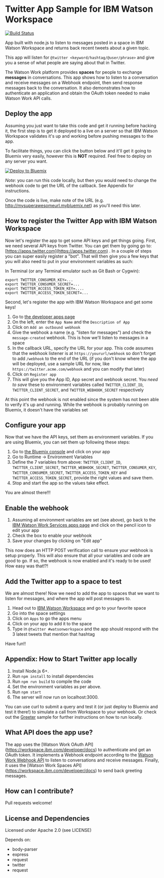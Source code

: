 # Twitter App Sample for IBM Watson Workspace

[![Build Status](https://travis-ci.org/watsonwork/watsonwork-twitter.svg)](https://travis-ci.org/watsonwork/watsonwork-twitter)

App built with node.js to listen to messages posted in a space in IBM Watson Workspace and returns back recent tweets about a given topic. 

This app will listen for `@twitter <keyword/hashtag/@user/phrase>` and give you a sense of what people are saying about that in Twitter.

The Watson Work platform provides **spaces** for people to exchange
**messages** in conversations. This app shows how to listen to a conversation
and receive messages on a Webhook endpoint, then send response messages back
to the conversation. It also demonstrates how to authenticate an application
and obtain the OAuth token needed to make Watson Work API calls.

## Deploy the app
Assuming you just want to take this code and get it running before hacking it, the first step is to get it deployed to a live on a server so that IBM Watson Workspace validates it's up and working before pushing messages to the app. 

To facilitate things, you can click the button below and it'll get it going to Bluemix very easily, however this is **NOT** required. Feel free to deploy on any server you want.

[![Deploy to Bluemix](https://bluemix.net/deploy/button.png)](https://bluemix.net/deploy?repository=https://github.com/trik-1/watsonwork-magic-8)

*Note*: you can run this code locally, but then you would need to change the webhook code to get the URL of the callback. See Appendix for instructions.

Once the code is live, make note of the URL (e.g. http://mysuperawesomeurl.mybluemix.net) as you'll need this later.

## How to register the Twitter App with IBM Watson Workspace
Now let's register the app to get some API keys and get things going. First, we need several API keys from Twitter. You can get them by going go to: [https://apps.twitter.com](https://apps.twitter.com) . In a couple of steps you can super easily register a "bot". That will then give you a few keys that you will also need to put in your environment variables as such:

In Terminal (or any Terminal emulator such as Git Bash or Cygwin):
```
export TWITTER_CONSUMER_KEY=...
export TWITTER_CONSUMER_SECRET=...
export TWITTER_ACCESS_TOKEN_KEY=....
export TWITTER_ACCESS_TOKEN_SECRET=...
```

Second, let's register the app with IBM Watson Workspace and get some keys!

1. Go to [the developer apps page](https://workspace.ibm.com/developer/apps)
2. On the left, enter the `App Name` and the `Description of App`
3. Click on `Add an outbound webhook`
4. Give the webhook a name (e.g. "listen for messages") and check the `message-created` webhook. This is how we'll listen to messages in a space
5. In the callback URL, specify the URL for your app. This code assumes that the webhook listener is at `https://yoururl/webhook` so don't forget to add `/webhook` to the end of the URL (if you don't know where the app will be deployed, use a sample URL for now, like `https://twitter.acme.com/webhook` and you can modify that later)
6. Click on `Register app`
7. This will give you the App ID, App secret and webhook secret. You *need to save* these to environment variables called `TWITTER_CLIENT_ID`, `TWITTER_CLIENT_SECRET`, and `TWITTER_WEBHOOK_SECRET` respectively

At this point the webhook is not enabled since the system has not been able to verify it's up and running. While the webhook is probably running on Bluemix, it doesn't have the variables set

## Configure your app

Now that we have the API keys, set them as environment variables. If you are using Bluemix, you can set them up following these steps:

1. Go to [the Bluemix console](https://console.ng.bluemix.net/dashboard/applications/) and click on your app
2. Go to Runtime -> Environment Variables
3. Define the 7 variables from above: `TWITTER_CLIENT_ID`, `TWITTER_CLIENT_SECRET`, `TWITTER_WEBHOOK_SECRET`, `TWITTER_CONSUMER_KEY`, `TWITTER_CONSUMER_SECRET`, `TWITTER_ACCESS_TOKEN_KEY` and `TWITTER_ACCESS_TOKEN_SECRET`, provide the right values and save them.
4. Stop and start the app so the values take effect.

You are almost there!!! 

## Enable the webhook

1. Assuming all environment variables are set (see above), go back to the [IBM Watson Work Services apps page](https://workspace.ibm.com/developer/apps) and click on the pencil icon to edit your app
2. Check the box to enable your webhook
3. Save your changes by clicking on "Edit app"

This now does an HTTP POST verification call to ensure your webhook is setup properly. This will also ensure that all your variables and code are good to go. If so, the webhook is now enabled and it's ready to be used! How easy was that!?!

## Add the Twitter app to a space to test
We are almost there! Now we need to add the app to spaces that we want to listen for messages, and where the app will post messages to.

1. Head out to [IBM Watson Workspace](https://workspace.ibm.com) and go to your favorite space
2. Go into the space settings
3. Click on `Apps` to go the apps menu
4. Click on your app to add it to the space
5. Type in `@twitter #watsonworkspace` and the app should respond with the 3 latest tweets that mention that hashtag

Have fun!!

## Appendix: How to Start Twitter app locally
1. Install Node.js 6+.
2. Run `npm install` to install dependencies
3. Run `npm run build` to compile the code
4. Set the environment variables as per above.
5. Run `npm start`
6. The server will now run on localhost:3000.

You can use curl to submit a query and test it (or just deploy to Bluemix and test it there!) to simulate a call from Workspace to your webhook.  Or check out the [Greeter](https://github.com/watsonwork/watsonwork-greeter) sample for further instructions on how to run locally.

## What API does the app use?

The app uses the [Watson Work OAuth API]
(https://workspace.ibm.com/developer/docs) to authenticate and get an
OAuth token. It implements a Webhook endpoint according to the
[Watson Work Webhook API](https://workspace.ibm.com/developer/docs) to
listen to conversations and receive messages. Finally, it uses the
[Watson Work Spaces API] (https://workspace.ibm.com/developer/docs) to send
back greeting messages.

## How can I contribute?

Pull requests welcome!

## License and Dependencies
Licensed under Apache 2.0 (see LICENSE)

Depends on:
* body-parser
* express
* request
* twitter
* request
